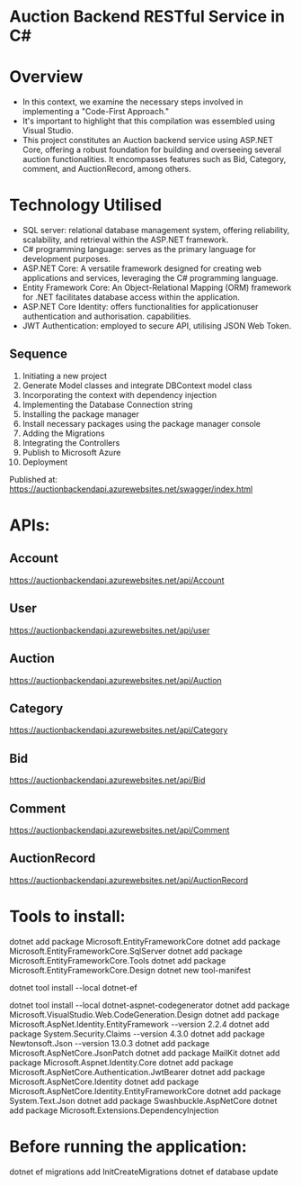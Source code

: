 # Auction Backend RESTful Service in C#

# Overview 
* In this context, we examine the necessary steps involved in implementing a "Code-First Approach."
* It's important to highlight that this compilation was essembled using Visual Studio.
* This project constitutes an Auction backend service using ASP.NET Core, offering a robust foundation for building and overseeing several auction functionalities. It encompasses features such as Bid, Category, comment, and AuctionRecord, among others.

# Technology Utilised
* SQL server: relational database management system, offering reliability, scalability, and retrieval within the ASP.NET framework.
* C# programming language: serves as the primary language for development purposes.
* ASP.NET Core: A versatile framework designed for creating web applications and services, leveraging the  C# programming language.
* Entity Framework Core: An Object-Relational Mapping (ORM) framework for .NET facilitates database  access within the application.
* ASP.NET Core Identity: offers functionalities for applicationuser authentication and authorisation. capabilities.
* JWT Authentication: employed to secure API, utilising JSON Web Token.


## Sequence
1. Initiating a new project
2. Generate Model classes and integrate DBContext model class
3. Incorporating the context with dependency injection
4. Implementing the Database Connection string
5. Installing the package manager
6. Install necessary packages using the package manager console
7. Adding the Migrations
8. Integrating the Controllers
9. Publish to Microsoft Azure
10. Deployment

Published at: https://auctionbackendapi.azurewebsites.net/swagger/index.html

# APIs:

## Account
https://auctionbackendapi.azurewebsites.net/api/Account

## User
https://auctionbackendapi.azurewebsites.net/api/user

## Auction
https://auctionbackendapi.azurewebsites.net/api/Auction

## Category
https://auctionbackendapi.azurewebsites.net/api/Category

## Bid
https://auctionbackendapi.azurewebsites.net/api/Bid

## Comment
https://auctionbackendapi.azurewebsites.net/api/Comment

## AuctionRecord
https://auctionbackendapi.azurewebsites.net/api/AuctionRecord


# Tools to install:

dotnet add package Microsoft.EntityFrameworkCore
dotnet add package Microsoft.EntityFrameworkCore.SqlServer
dotnet add package Microsoft.EntityFrameworkCore.Tools
dotnet add package Microsoft.EntityFrameworkCore.Design
dotnet new tool-manifest

dotnet tool install --local dotnet-ef

dotnet tool install --local dotnet-aspnet-codegenerator
dotnet add package Microsoft.VisualStudio.Web.CodeGeneration.Design
dotnet add package Microsoft.AspNet.Identity.EntityFramework --version 2.2.4
dotnet add package System.Security.Claims --version 4.3.0
dotnet add package Newtonsoft.Json --version 13.0.3
dotnet add package Microsoft.AspNetCore.JsonPatch
dotnet add package MailKit
dotnet add package Microsoft.Aspnet.Identity.Core
dotnet add package Microsoft.AspNetCore.Authentication.JwtBearer
dotnet add package Microsoft.AspNetCore.Identity
dotnet add package Microsoft.AspNetCore.Identity.EntityFrameworkCore
dotnet add package System.Text.Json
dotnet add package Swashbuckle.AspNetCore
dotnet add package Microsoft.Extensions.DependencyInjection

# Before running the application:

dotnet ef migrations add InitCreateMigrations
dotnet ef database update
